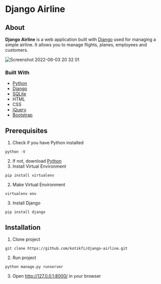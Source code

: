 # Django Airline
## About
__Django Airline__ is a web application built with [Django](https://www.djangoproject.com/) used for managing a simple airline. It allows you to manage flights, planes, employees and customers. 

![Screenshot 2022-06-03 20 32 01](https://user-images.githubusercontent.com/101512405/171925278-080e8885-36f0-464d-b3a3-2d0b97bb2776.png)
### Built With
* [Python](https://www.python.org/)
* [Django](https://www.djangoproject.com/)
* [SQLite](https://www.sqlite.org/)
* HTML
* CSS
* [jQuery](https://jquery.com/)
* [Bootstrap](https://getbootstrap.com/)
## Prerequisites
1. Check if you have Python installed
```
python -V
```
2. If not, download [Python](https://www.python.org/downloads/)
3. Install Virtual Environment
```
pip install virtualenv
```
2. Make Virtual Environment
```
virtualenv env
```
3. Install Django
```
pip install django
```
## Installation
1. Clone project
```
git clone https://github.com/kotikfi/django-airline.git
```
2. Run project
```
python manage.py runserver 
```
3. Open http://127.0.0.1:8000/ in your browser
